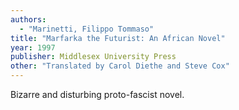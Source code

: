 ```yaml
---
authors:
  - "Marinetti, Filippo Tommaso"
title: "Marfarka the Futurist: An African Novel"
year: 1997
publisher: Middlesex University Press
other: "Translated by Carol Diethe and Steve Cox"
---
```


Bizarre and disturbing proto-fascist novel.
